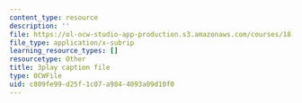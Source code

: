 ```yaml
---
content_type: resource
description: ''
file: https://ol-ocw-studio-app-production.s3.amazonaws.com/courses/18-01sc-single-variable-calculus-fall-2010/c809fe99d25f1c07a9844093a09d10f0_aefQ2FYugAY.srt
file_type: application/x-subrip
learning_resource_types: []
resourcetype: Other
title: 3play caption file
type: OCWFile
uid: c809fe99-d25f-1c07-a984-4093a09d10f0
---
```

